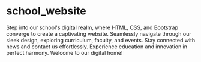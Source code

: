 # school_website

Step into our school's digital realm, where HTML, CSS, and Bootstrap converge to create a captivating website. Seamlessly navigate through our sleek design, exploring curriculum, faculty, and events. Stay connected with news and contact us effortlessly. Experience education and innovation in perfect harmony. Welcome to our digital home!
